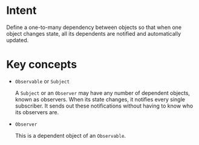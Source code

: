 
# Intent #

Define a one-to-many dependency between objects so that when one object changes state, 
all its dependents are notified and automatically updated.

# Key concepts #

* `Observable` or `Subject` <br>

   A `Subject` or an `Observer` may have any number of dependent objects, known as observers. 
   When its state changes, it notifies every single subscriber. It sends out these notifications without 
   having to know who its observers are.
   
* `Observer`

   This is a dependent object of an `Observable`.
  
